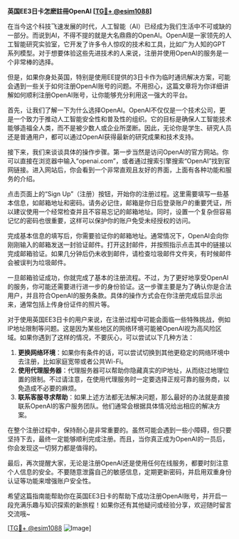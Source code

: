 **英国EE3日卡怎麽註冊OpenAI [[TG💪+ @esim1088](https://t.me/s/esim1088)]**

在当今这个科技飞速发展的时代，人工智能（AI）已经成为我们生活中不可或缺的一部分。而说到AI，不得不提的就是大名鼎鼎的OpenAI。OpenAI是一家领先的人工智能研究实验室，它开发了许多令人惊叹的技术和工具，比如广为人知的GPT系列模型。对于想要体验这些先进技术的人来说，注册并使用OpenAI的服务是一个非常棒的选择。

但是，如果你身处英国，特别是使用EE提供的3日卡作为临时通讯解决方案，可能会遇到一些关于如何注册OpenAI账号的问题。不用担心，这篇文章将为你详细讲解如何顺利注册OpenAI账号，让你能够充分利用这一强大的平台。

首先，让我们了解一下为什么选择OpenAI。OpenAI不仅仅是一个技术公司，更是一个致力于推动人工智能安全性和普及性的组织。它的目标是确保人工智能技术能够造福全人类，而不是被少数人或企业所垄断。因此，无论你是学生、研究人员还是普通用户，都可以通过OpenAI获得最新的研究成果和技术支持。

接下来，我们来谈谈具体的操作步骤。第一步当然是访问OpenAI的官方网站。你可以直接在浏览器中输入“openai.com”，或者通过搜索引擎搜索“OpenAI”找到官网链接。进入网站后，你会看到一个非常直观且友好的界面，上面有各种功能和服务的介绍。

点击页面上的“Sign Up”（注册）按钮，开始你的注册过程。这里需要填写一些基本信息，如邮箱地址和密码。请务必记住，邮箱是你日后登录账户的重要凭证，所以建议使用一个经常检查并且不容易忘记的邮箱地址。同时，设置一个复杂但容易记忆的密码也很重要，这样可以保护你的账户免受未经授权的访问。

完成基本信息的填写后，你需要验证你的邮箱地址。通常情况下，OpenAI会向你刚刚输入的邮箱发送一封验证邮件。打开这封邮件，并按照指示点击其中的链接以完成邮箱验证。如果几分钟后仍未收到邮件，请检查垃圾邮件文件夹，有时候邮件会被误判为垃圾邮件。

一旦邮箱验证成功，你就完成了基本的注册流程。不过，为了更好地享受OpenAI的服务，你可能还需要进行进一步的身份验证。这一步骤主要是为了确认你是合法用户，并且符合OpenAI的服务条款。具体的操作方式会在你注册完成后显示出来，通常包括上传身份证件的照片等。

对于使用英国EE3日卡的用户来说，在注册过程中可能会面临一些特殊挑战，例如IP地址限制等问题。这是因为某些地区的网络环境可能被OpenAI视为高风险区域。如果你遇到了这样的情况，不要灰心，可以尝试以下几种方法：

1. **更换网络环境**：如果你有条件的话，可以尝试切换到其他更稳定的网络环境中去注册，比如家庭宽带或者公共Wi-Fi。
2. **使用代理服务器**：代理服务器可以帮助你隐藏真实的IP地址，从而绕过地理位置的限制。不过请注意，在使用代理服务时一定要选择正规可靠的服务商，以免造成不必要的麻烦。
3. **联系客服寻求帮助**：如果上述方法都无法解决问题，那么最好的办法就是直接联系OpenAI的客户服务团队。他们通常会根据具体情况给出相应的解决方案。

在整个注册过程中，保持耐心是非常重要的。虽然可能会遇到一些小障碍，但只要坚持下去，最终一定能够顺利完成注册。而且，当你真正成为OpenAI的一员后，你会发现这一切努力都是值得的。

最后，再次提醒大家，无论是注册OpenAI还是使用任何在线服务，都要时刻注意个人信息的安全。不要随意泄露自己的敏感信息，定期更新密码，并启用双重身份认证等功能来增强账户安全性。

希望这篇指南能帮助你在英国EE3日卡的帮助下成功注册OpenAI账号，并开启一段充满乐趣与知识探索的新旅程！如果你还有其他疑问或经验分享，欢迎随时留言交流哦~ 

[[TG💪+ @esim1088](https://t.me/s/esim1088) ![Image](https://i.postimg.cc/4NQfJmqS/Snipaste-2025-05-13-00-14-12.png)]